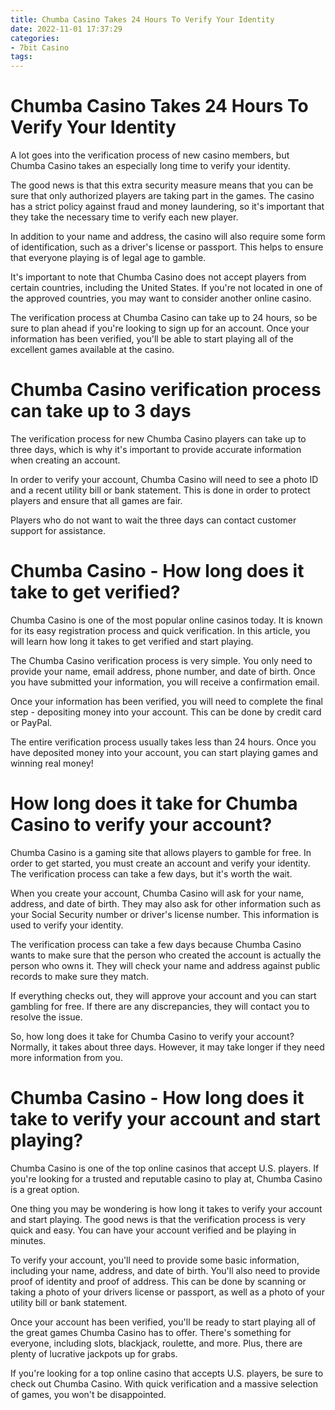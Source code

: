 ```yaml
---
title: Chumba Casino Takes 24 Hours To Verify Your Identity
date: 2022-11-01 17:37:29
categories:
- 7bit Casino
tags:
---
```



#  Chumba Casino Takes 24 Hours To Verify Your Identity

A lot goes into the verification process of new casino members, but Chumba Casino takes an especially long time to verify your identity.

The good news is that this extra security measure means that you can be sure that only authorized players are taking part in the games. The casino has a strict policy against fraud and money laundering, so it's important that they take the necessary time to verify each new player.

In addition to your name and address, the casino will also require some form of identification, such as a driver's license or passport. This helps to ensure that everyone playing is of legal age to gamble.

It's important to note that Chumba Casino does not accept players from certain countries, including the United States. If you're not located in one of the approved countries, you may want to consider another online casino.

The verification process at Chumba Casino can take up to 24 hours, so be sure to plan ahead if you're looking to sign up for an account. Once your information has been verified, you'll be able to start playing all of the excellent games available at the casino.

#  Chumba Casino verification process can take up to 3 days

The verification process for new Chumba Casino players can take up to three days, which is why it's important to provide accurate information when creating an account. 

In order to verify your account, Chumba Casino will need to see a photo ID and a recent utility bill or bank statement. This is done in order to protect players and ensure that all games are fair. 

Players who do not want to wait the three days can contact customer support for assistance.

#  Chumba Casino - How long does it take to get verified?

Chumba Casino is one of the most popular online casinos today. It is known for its easy registration process and quick verification. In this article, you will learn how long it takes to get verified and start playing.

The Chumba Casino verification process is very simple. You only need to provide your name, email address, phone number, and date of birth. Once you have submitted your information, you will receive a confirmation email.

Once your information has been verified, you will need to complete the final step - depositing money into your account. This can be done by credit card or PayPal.

The entire verification process usually takes less than 24 hours. Once you have deposited money into your account, you can start playing games and winning real money!

#  How long does it take for Chumba Casino to verify your account?

Chumba Casino is a gaming site that allows players to gamble for free. In order to get started, you must create an account and verify your identity. The verification process can take a few days, but it's worth the wait.

When you create your account, Chumba Casino will ask for your name, address, and date of birth. They may also ask for other information such as your Social Security number or driver's license number. This information is used to verify your identity.

The verification process can take a few days because Chumba Casino wants to make sure that the person who created the account is actually the person who owns it. They will check your name and address against public records to make sure they match.

If everything checks out, they will approve your account and you can start gambling for free. If there are any discrepancies, they will contact you to resolve the issue.

So, how long does it take for Chumba Casino to verify your account? Normally, it takes about three days. However, it may take longer if they need more information from you.

#  Chumba Casino - How long does it take to verify your account and start playing?

Chumba Casino is one of the top online casinos that accept U.S. players. If you're looking for a trusted and reputable casino to play at, Chumba Casino is a great option.

One thing you may be wondering is how long it takes to verify your account and start playing. The good news is that the verification process is very quick and easy. You can have your account verified and be playing in minutes.

To verify your account, you'll need to provide some basic information, including your name, address, and date of birth. You'll also need to provide proof of identity and proof of address. This can be done by scanning or taking a photo of your drivers license or passport, as well as a photo of your utility bill or bank statement.

Once your account has been verified, you'll be ready to start playing all of the great games Chumba Casino has to offer. There's something for everyone, including slots, blackjack, roulette, and more. Plus, there are plenty of lucrative jackpots up for grabs.

If you're looking for a top online casino that accepts U.S. players, be sure to check out Chumba Casino. With quick verification and a massive selection of games, you won't be disappointed.